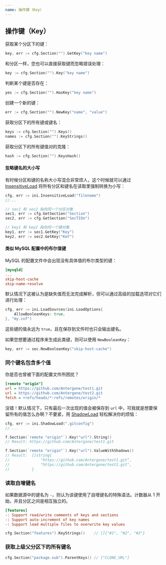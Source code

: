 ```yaml
---
name: 操作键（Key）
---
```


## 操作键（Key）

获取某个分区下的键：

```go
key, err := cfg.Section("").GetKey("key name")
```

和分区一样，您也可以直接获取键而忽略错误处理：

```go
key := cfg.Section("").Key("key name")
```

判断某个键是否存在：

```go
yes := cfg.Section("").HasKey("key name")
```

创建一个新的键：

```go
err := cfg.Section("").NewKey("name", "value")
```

获取分区下的所有键或键名：

```go
keys := cfg.Section("").Keys()
names := cfg.Section("").KeyStrings()
```

获取分区下的所有键值对的克隆：

```go
hash := cfg.Section("").KeysHash()
```

#### 忽略键名的大小写

有时候分区和键的名称大小写混合非常烦人，这个时候就可以通过 [InsensitiveLoad](https://gowalker.org/gopkg.in/ini.v1#InsensitiveLoad) 将所有分区和键名在读取里强制转换为小写：

```go
cfg, err := ini.InsensitiveLoad("filename")
//...

// sec1 和 sec2 指向同一个分区对象
sec1, err := cfg.GetSection("Section")
sec2, err := cfg.GetSection("SecTIOn")

// key1 和 key2 指向同一个键对象
key1, err := sec1.GetKey("Key")
key2, err := sec2.GetKey("KeY")
```

#### 类似 MySQL 配置中的布尔值键

MySQL 的配置文件中会出现没有具体值的布尔类型的键：

```ini
[mysqld]
...
skip-host-cache
skip-name-resolve
```

默认情况下这被认为是缺失值而无法完成解析，但可以通过高级的加载选项对它们进行处理：

```go
cfg, err := ini.LoadSources(ini.LoadOptions{
    AllowBooleanKeys: true,
}, "my.cnf")
```

这些键的值永远为 `true`，且在保存到文件时也只会输出键名。

如果您想要通过程序来生成此类键，则可以使用 `NewBooleanKey`：

```go
key, err := sec.NewBooleanKey("skip-host-cache")
```

### 同个键名包含多个值

你是否也曾被下面的配置文件所困扰？

```ini
[remote "origin"]
url = https://github.com/Antergone/test1.git
url = https://github.com/Antergone/test2.git
fetch = +refs/heads/*:refs/remotes/origin/*
```

没错！默认情况下，只有最后一次出现的值会被保存到 `url` 中，可我就是想要保留所有的值怎么办啊？不要紧，用 [ShadowLoad](https://gowalker.org/gopkg.in/ini.v1#ShadowLoad) 轻松解决你的烦恼：

```go
cfg, err := ini.ShadowLoad(".gitconfig")
// ...

f.Section(`remote "origin"`).Key("url").String() 
// Result: https://github.com/Antergone/test1.git

f.Section(`remote "origin"`).Key("url").ValueWithShadows()
// Result:  []string{
//              "https://github.com/Antergone/test1.git",
//              "https://github.com/Antergone/test2.git",
//          }
```

### 读取自增键名

如果数据源中的键名为 `-`，则认为该键使用了自增键名的特殊语法。计数器从 1 开始，并且分区之间是相互独立的。

```ini
[features]
-: Support read/write comments of keys and sections
-: Support auto-increment of key names
-: Support load multiple files to overwrite key values
```

```go
cfg.Section("features").KeyStrings()	// []{"#1", "#2", "#3"}
```

### 获取上级父分区下的所有键名

```go
cfg.Section("package.sub").ParentKeys() // ["CLONE_URL"]
```